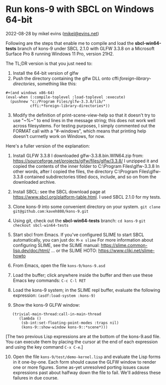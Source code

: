 # Run kons-9 with SBCL on Windows 64-bit

2022-08-28 by mikel evins (mikel@evins.net)


Following are the steps that enable me to compile and load the **sbcl-win64-tests** branch of kons-9 under SBCL 2.1.0 with GLFW 3.3.8 on a Microsoft Surface Pro 8 running Windows 11 Pro, version 21H2.

The TL;DR version is that you just need to:

1. Install the 64-bit version of glfw
2. Push the directory containing the glfw DLL onto cffi:*foreign-library-directories*, something like this:
```
#+(and windows x86-64) 
(eval-when (:compile-toplevel :load-toplevel :execute)
  (pushnew "c:/Program Files/glfw-3.3.8/lib/"
           cffi:*foreign-library-directories*))

```
3. Modify the definition of print-scene-view-help so that it doesn't try to use "~%~" to end lines in the message string; this does not work well across filesystems. For testing purposes, I simply commented out the FORMAT call with a "#-windows", which means that printing help doesn't currnetly work on Windows, for now.

Here's a fuller version of the explanation:

1. Install GLFW 3.3.8
   I downloaded glfw-3.3.8.bin.WIN64.zip from:
     https://sourceforge.net/projects/glfw/files/glfw/3.3.8/
   I unzipped it and copied the contents of the inner folder to
     C:\Program Files\glfw-3.3.8
   In other words, after I copied the files, the directory
     C:\Program Files\glfw-3.3.8
   contained subdirectories titled docs, include, and so on from the downloaded archive.

2. Install SBCL:
   see the SBCL download page at https://www.sbcl.org/platform-table.html.
   I used SBCL 2.1.0 for my tests.
3. Clone kons-9 into some convenient directory on your system.
   `git clone git@github.com:kaveh808/kons-9.git`
4. Using git, check out the **sbcl-win64-tests** branch:
   `cd kons-9`
   `git checkout sbcl-win64-tests`
5. Start sbcl from Emacs. If you've configured SLIME to start SBCL automatically, you can just do:
   `M-x slime`
   For more information about configuring SLIME, see the SLIME manual:
   https://slime.common-lisp.dev/doc/html/
   ... or the SLIME HOTO:
   https://www.cliki.net/slime-howto
6. From Emacs, open the file `kons-9/kons-9.asd`
7. Load the buffer; click anywhere inside the buffer and then use these Emacs key commands:
   `C-c C-l RET`
8. Load the kons-9 system; in the SLIME repl buffer, evaluate the following expression:
   `(asdf:load-system :kons-9)`

9. Show the kons-9 GLFW window:
```
   (trivial-main-thread:call-in-main-thread
      (lambda ()
       (sb-int:set-floating-point-modes :traps nil)
       (kons-9::show-window kons-9::*scene*)))
 ```
       
   [The two previous Lisp expressions are at the bottom of the kons-9.asd file. You can execute them by placing the cursor at the end of each expression and using the key command `C-x C-e`.]
   
10. Open the file `kons-9/test/demo-kernel.lisp` and evaluate the Lisp forms in it one-by-one. Each form should cause the GLFW window to render one or more figures. Some as-yet unresolved porting issues cause expressions past about halfway down the file to fail. We'll address these failures in due course.

